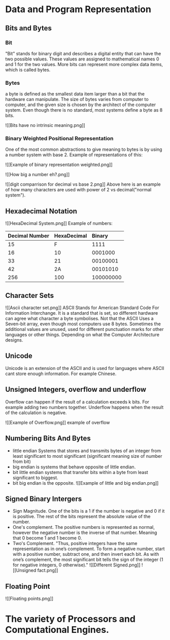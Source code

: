 # Data and Program Representation

## Bits and Bytes
### Bit 
"Bit" stands for binary digit and describes a digital entity that can have the two possible values. 
These values are assigned to mathematical names 0 and 1 for the two values. 
More bits can represent more complex data items, which is called bytes.
### Bytes
a byte is defined as the smallest data item larger than a bit that the hardware can manipulate.
The size of bytes varies from computer to computer, and the given size is chosen by the architect of the computer system.
Even though there is no standard, most systems define a byte as 8 bits.

![[Bits have no intrinsic meaning.png]]



### Binary Weighted Positional Representation
One of the most common abstractions to give meaning to bytes is by using a number system with base 2. Example of representations of this:

![[Example of binary representation weighted.png]]

![[How big a number eh?.png]]

![[digit comparrison for decimal vs base 2.png]]
Above here is an example of how many characters are used with power of 2 vs decimal("normal system").

## Hexadecimal Notation
![[HexaDecimal System.png]]
Example of numbers:

| Decimal Number | HexaDecimal | Binary |
| :--- | :--- | :--- |
| 15 | F | 1111 |
| 16 | 10 | 0001000 |
| 33 | 21 | 00100001 |
| 42 | 2A | 00101010 |
| 256 | 100 | 100000000 |

## Character Sets
![[Ascii character set.png]]
ASCII Stands for American Standard Code For Information Interchange. It is a standard that is set, so different hardware can agree what character a byte symbolises. Not that the ASCII Uses a Seven-bit array, even though most computers use 8 bytes. Sometimes the additional values are unused, used for different punctuation marks for other languages or other things. Depending on what the Computer Architecture designs.

## Unicode
Unicode is an extension of the ASCII and is used for languages where ASCII cant store enough information. For example Chinese.

## Unsigned Integers, overflow and underflow

Overflow can happen if the result of a calculation exceeds k bits. For example adding two numbers together.
Underflow happens when the result of the calculation is negative.

![[Example of Overflow.png]]
example of overflow


## Numbering Bits And Bytes
- little endian
	Systems that stores and transmits bytes of an integer from least significant to most significant (significant meaning size of number from bit)
-  big endian is systems that behave opposite of little endian.
- bit little endian
	systems that transfer bits within a byte from least significant to biggest.
- bit big endian is the opposite.
![[Example of little and big endian.png]]

## Signed Binary Intergers
- Sign Magnitude. One of the bits is a 1 if the number is negative and 0 if it is positive. The rest of the bits represent the absolute value of the number.
- One's complement. The positive numbers is represented as normal, however the negative number is the inverse of that number. Meaning that 0 become 1 and 1 become 0.
- Two's Complement. "Thus, positive integers have the same representation as in one’s complement. To form a negative number, start with a positive number, subtract one, and then invert each bit. As with one’s complement, the most significant bit tells the sign of the integer (1 for negative integers, 0 otherwise)."
![[Different Signed.png]]
![[Unsigned fact.png]]

## Floating Point
![[Floating points.png]]

# The variety of Processors and Computational Engines.